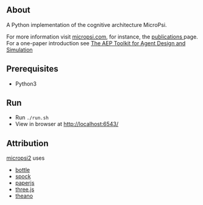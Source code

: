 About
-----
A Python implementation of the cognitive architecture MicroPsi.

For more information visit [micropsi.com](http://www.micropsi.com), for instance, the [publications ](http://www.micropsi.com/publications/publications.html) page. For a one-paper introduction see [The AEP Toolkit for Agent Design and Simulation](http://www.micropsi.com/publications/assets/BachVuineMates2003.pdf)


Prerequisites
-----
* Python3


Run
-----
* Run `./run.sh`
* View in browser at [http://localhost:6543/](http://localhost:6543/)


Attribution
-----
[micropsi2](https://github.com/joschabach/micropsi2) uses 

* [bottle](https://github.com/defnull/bottle)
* [spock](https://github.com/nickelpro/spock)
* [paperjs](http://github.com/paperjs/paper.js)
* [three.js](https://github.com/mrdoob/three.js)
* [theano](https://github.com/Theano/Theano)